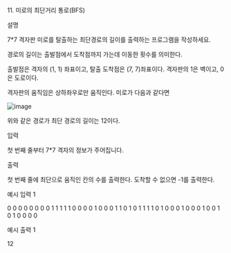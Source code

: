 11\. 미로의 최단거리 통로(BFS)

설명

7\*7 격자판 미로를 탈출하는 최단경로의 길이를 출력하는 프로그램을 작성하세요.

경로의 길이는 출발점에서 도착점까지 가는데 이동한 횟수를 의미한다.

출발점은 격자의 (1, 1) 좌표이고, 탈출 도착점은 (7, 7)좌표이다. 격자판의 1은 벽이고, 0은 도로이다.

격자판의 움직임은 상하좌우로만 움직인다. 미로가 다음과 같다면

![image](https://user-images.githubusercontent.com/47135476/170047950-699fcd37-3669-487d-960b-79cde9df49f6.png)

위와 같은 경로가 최단 경로의 길이는 12이다.

입력

첫 번째 줄부터 7\*7 격자의 정보가 주어집니다.

출력

첫 번째 줄에 최단으로 움직인 칸의 수를 출력한다. 도착할 수 없으면 -1를 출력한다.

예시 입력 1

0 0 0 0 0 0 0
0 1 1 1 1 1 0
0 0 0 1 0 0 0
1 1 0 1 0 1 1
1 1 0 1 0 0 0
1 0 0 0 1 0 0
1 0 1 0 0 0 0

예시 출력 1

12